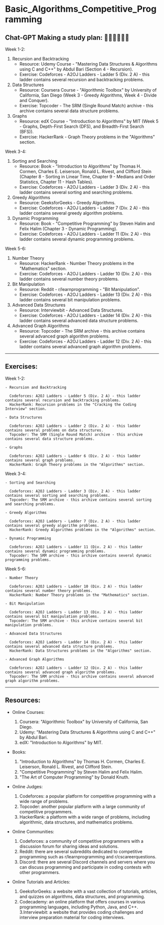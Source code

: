 # Basic_Algorithms_Competitive_Programming

Chat-GPT Making a study plan: 👨‍💻👨‍💻👨‍💻
-----------------
Week 1-2:
1. Recursion and Backtracking
    - Resource: Udemy Course - "Mastering Data Structures & Algorithms using C and C++" by Abdul Bari (Section 4 - Recursion).
    - Exercise: Codeforces - A2OJ Ladders - Ladder 5 (Div. 2 A) - this ladder contains several recursion and backtracking problems.
2. Data Structures
    - Resource: Coursera Course - "Algorithmic Toolbox" by University of California, San Diego (Week 3 - Greedy Algorithms, Week 4 - Divide and Conquer).
    - Exercise: Topcoder - The SRM (Single Round Match) archive - this archive contains several data structure problems.
3. Graphs
    - Resource: edX Course - "Introduction to Algorithms" by MIT (Week 5 - Graphs, Depth-First Search (DFS), and Breadth-First Search (BFS)).
    - Exercise: HackerRank - Graph Theory problems in the "Algorithms" section.
    
    
Week 3-4:
1. Sorting and Searching
    - Resource: Book - "Introduction to Algorithms" by Thomas H. Cormen, Charles E. Leiserson, Ronald L. Rivest, and Clifford Stein (Chapter 8 - Sorting in Linear Time, Chapter 9 - Medians and Order Statistics, Chapter 11 - Hash Tables).
    - Exercise: Codeforces - A2OJ Ladders - Ladder 3 (Div. 2 A) - this ladder contains several sorting and searching problems.
2. Greedy Algorithms
    - Resource: GeeksforGeeks - Greedy Algorithms.
    - Exercise: Codeforces - A2OJ Ladders - Ladder 7 (Div. 2 A) - this ladder contains several greedy algorithm problems.
3. Dynamic Programming
    - Resource: Book - "Competitive Programming" by Steven Halim and Felix Halim (Chapter 3 - Dynamic Programming).
    - Exercise: Codeforces - A2OJ Ladders - Ladder 11 (Div. 2 A) - this ladder contains several dynamic programming problems.


Week 5-6:
1. Number Theory
    - Resource: HackerRank - Number Theory problems in the "Mathematics" section.
    - Exercise: Codeforces - A2OJ Ladders - Ladder 10 (Div. 2 A) - this ladder contains several number theory problems.
2. Bit Manipulation
    - Resource: Reddit - r/learnprogramming - "Bit Manipulation".
    - Exercise: Codeforces - A2OJ Ladders - Ladder 13 (Div. 2 A) - this ladder contains several bit manipulation problems.
3. Advanced Data Structures
    - Resource: Interviewbit - Advanced Data Structures.
    - Exercise: Codeforces - A2OJ Ladders - Ladder 14 (Div. 2 A) - this ladder contains several advanced data structure problems.
4. Advanced Graph Algorithms
    - Resource: Topcoder - The SRM archive - this archive contains several advanced graph algorithm problems.
    - Exercise: Codeforces - A2OJ Ladders - Ladder 12 (Div. 2 A) - this ladder contains several advanced graph algorithm problems.
    
----------------------    
Exercises:
----
Week 1-2:

    - Recursion and Backtracking

      Codeforces: A2OJ Ladders - Ladder 5 (Div. 2 A) - this ladder contains several recursion and backtracking problems.
      HackerRank: Recursion problems in the "Cracking the Coding Interview" section.

    - Data Structures

      Codeforces: A2OJ Ladders - Ladder 2 (Div. 2 A) - this ladder contains several problems on data structures.
      Topcoder: The SRM (Single Round Match) archive - this archive contains several data structure problems.

    - Graphs

      Codeforces: A2OJ Ladders - Ladder 6 (Div. 2 A) - this ladder contains several graph problems.
      HackerRank: Graph Theory problems in the "Algorithms" section.

Week 3-4:

    - Sorting and Searching

      Codeforces: A2OJ Ladders - Ladder 3 (Div. 2 A) - this ladder contains several sorting and searching problems.
      Topcoder: The SRM archive - this archive contains several sorting and searching problems.

    - Greedy Algorithms

      Codeforces: A2OJ Ladders - Ladder 7 (Div. 2 A) - this ladder contains several greedy algorithm problems.
      HackerRank: Greedy Algorithms problems in the "Algorithms" section.

    - Dynamic Programming

      Codeforces: A2OJ Ladders - Ladder 11 (Div. 2 A) - this ladder contains several dynamic programming problems.
      Topcoder: The SRM archive - this archive contains several dynamic programming problems.

Week 5-6:

    - Number Theory

      Codeforces: A2OJ Ladders - Ladder 10 (Div. 2 A) - this ladder contains several number theory problems.
      HackerRank: Number Theory problems in the "Mathematics" section.

    - Bit Manipulation

      Codeforces: A2OJ Ladders - Ladder 13 (Div. 2 A) - this ladder contains several bit manipulation problems.
      Topcoder: The SRM archive - this archive contains several bit manipulation problems.

    - Advanced Data Structures

      Codeforces: A2OJ Ladders - Ladder 14 (Div. 2 A) - this ladder contains several advanced data structure problems.
      HackerRank: Data Structures problems in the "Algorithms" section.

    - Advanced Graph Algorithms

      Codeforces: A2OJ Ladders - Ladder 12 (Div. 2 A) - this ladder contains several advanced graph algorithm problems.
      Topcoder: The SRM archive - this archive contains several advanced graph algorithm problems.

------------------------
Resources:
------
- Online Courses:

  1. Coursera: "Algorithmic Toolbox" by University of California, San Diego.
  2. Udemy: "Mastering Data Structures & Algorithms using C and C++" by Abdul Bari.
  3. edX: "Introduction to Algorithms" by MIT.

- Books:

  1. "Introduction to Algorithms" by Thomas H. Cormen, Charles E. Leiserson, Ronald L. Rivest, and Clifford Stein.
  2. "Competitive Programming" by Steven Halim and Felix Halim.
  3. "The Art of Computer Programming" by Donald Knuth.

- Online Judges:

  1. Codeforces: a popular platform for competitive programming with a wide range of problems.
  2. Topcoder: another popular platform with a large community of competitive programmers.
  3. HackerRank: a platform with a wide range of problems, including algorithmic, data structures, and mathematics problems.

- Online Communities:

  1. Codeforces: a community of competitive programmers with a discussion forum for sharing ideas and solutions.
  2. Reddit: there are several subreddits dedicated to competitive programming such as r/learnprogramming and r/cscareerquestions.
  3. Discord: there are several Discord channels and servers where you can discuss programming and participate in coding contests with other programmers.

- Online Tutorials and Articles:

  1. GeeksforGeeks: a website with a vast collection of tutorials, articles, and quizzes on algorithms, data structures, and programming.
  2. Codecademy: an online platform that offers courses in various programming languages, including Python, Java, and C++.
  3.Interviewbit: a website that provides coding challenges and interview preparation material for coding interviews.
